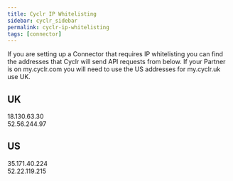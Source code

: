 ```yaml
---
title: Cyclr IP Whitelisting
sidebar: cyclr_sidebar
permalink: cyclr-ip-whitelisting
tags: [connector]
---
```


If you are setting up a Connector that requires IP whitelisting you can find the addresses that Cyclr will send API requests from below. If your Partner is on my.cyclr.com you will need to use the US addresses for my.cyclr.uk use UK.

## UK ##

18.130.63.30  
52.56.244.97

## US ##

35.171.40.224  
52.22.119.215
